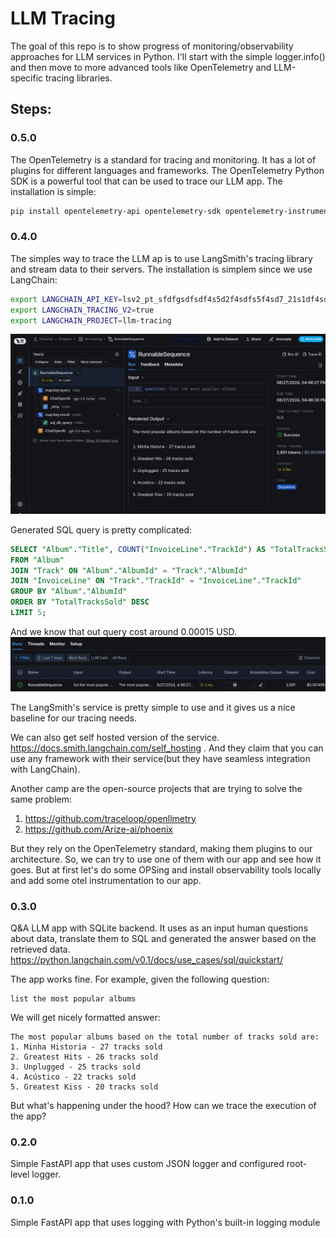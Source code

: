 # LLM Tracing

The goal of this repo is to show progress of monitoring/observability approaches for LLM services in Python. I'll start with the simple logger.info() and then move to more advanced tools like OpenTelemetry and LLM-specific tracing libraries.

## Steps:

### 0.5.0
The OpenTelemetry is a standard for tracing and monitoring. It has a lot of plugins for different languages and frameworks. The OpenTelemetry Python SDK is a powerful tool that can be used to trace our LLM app. The installation is simple:
```bash
pip install opentelemetry-api opentelemetry-sdk opentelemetry-instrumentation-fastapi opentelemetry-exporter-otlp
```

### 0.4.0 
The simples way to trace the LLM ap is to use LangSmith's tracing library and stream data to their servers.
The installation is simplem since we use LangChain:
```bash
export LANGCHAIN_API_KEY=lsv2_pt_sfdfgsdfsdf4s5d2f4sdfs5f4sd7_21s1df4sdfs_fake
export LANGCHAIN_TRACING_V2=true
export LANGCHAIN_PROJECT=llm-tracing
```

![LangSmith](./static/ls_chain.png)


Generated SQL query is pretty complicated:
```sql
SELECT "Album"."Title", COUNT("InvoiceLine"."TrackId") AS "TotalTracksSold"
FROM "Album"
JOIN "Track" ON "Album"."AlbumId" = "Track"."AlbumId"
JOIN "InvoiceLine" ON "Track"."TrackId" = "InvoiceLine"."TrackId"
GROUP BY "Album"."AlbumId"
ORDER BY "TotalTracksSold" DESC
LIMIT 5;
```

And we know that out query cost around 0.00015 USD.
![LangSmith Cost](./static/ls_cost.png)

The LangSmith's service is pretty simple to use and it gives us a nice baseline for our tracing needs.

We can also get self hosted version of the service. https://docs.smith.langchain.com/self_hosting . And they claim that you can use any framework with their service(but they have seamless integration with LangChain).

Another camp are the open-source projects that are trying to solve the same problem:
1. https://github.com/traceloop/openllmetry
2. https://github.com/Arize-ai/phoenix

But they rely on the OpenTelemetry standard, making them plugins to our architecture. So, we can try to use one of them with our app and see how it goes. But at first let's do some OPSing and install observability tools locally and add some otel instrumentation to our app.

### 0.3.0 
Q&A LLM app with SQLite backend. 
It uses as an input human questions about data, translate them to SQL and generated the answer based on the retrieved data.
https://python.langchain.com/v0.1/docs/use_cases/sql/quickstart/

The app works fine. For example, given the following question:
```
list the most popular albums
```
We will get nicely formatted answer:
```
The most popular albums based on the total number of tracks sold are:
1. Minha Historia - 27 tracks sold
2. Greatest Hits - 26 tracks sold
3. Unplugged - 25 tracks sold
4. Acústico - 22 tracks sold
5. Greatest Kiss - 20 tracks sold
```
But what's happening under the hood? How can we trace the execution of the app?

### 0.2.0 
Simple FastAPI app that uses custom JSON logger and configured root-level logger.

### 0.1.0 
Simple FastAPI app that uses logging with Python's built-in logging module